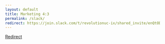```yaml
---
layout: default
title: Marketing 4:3
permalink: /slack/
redirect: https://join.slack.com/t/revolutionuc-ix/shared_invite/enQtODY0NjExNjAyNTk3LWUzMjkwZmJiOThhN2JiMDBhM2QzMTcwMzRjMDdlZDlmMDFlZTRkYThmODNiY2NkYzU0MWEyMWFiMDI5ZTZmNzk
---
```


<meta name="robots" content="noindex,nofollow">

[Redirect](https://join.slack.com/t/revolutionuc-ix/shared_invite/enQtODY0NjExNjAyNTk3LWUzMjkwZmJiOThhN2JiMDBhM2QzMTcwMzRjMDdlZDlmMDFlZTRkYThmODNiY2NkYzU0MWEyMWFiMDI5ZTZmNzk)
